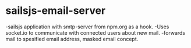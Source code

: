 # sailsjs-email-server

-sailsjs application with smtp-server from npm.org as a hook.
-Uses socket.io to communicate with connected users about new mail.
-forwards mail to spesified email address, masked email concept.

